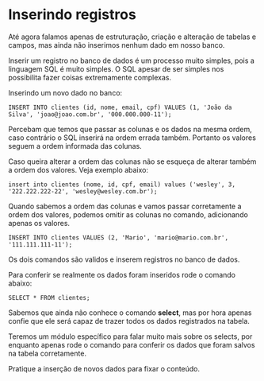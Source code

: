 # Inserindo registros

Até agora falamos apenas de estruturação, criação e alteração de tabelas e campos, mas ainda não inserimos nenhum dado em nosso banco.

Inserir um registro no banco de dados é um processo muito simples, pois a linguagem SQL é muito simples. O SQL apesar de ser simples nos possibilita fazer coisas extremamente complexas.

Inserindo um novo dado no banco:

```
INSERT INTO clientes (id, nome, email, cpf) VALUES (1, 'João da Silva', 'joao@joao.com.br', '000.000.000-11');
```

Percebam que temos que passar as colunas e os dados na mesma ordem, caso contrário o SQL inserirá na ordem errada também. Portanto os valores seguem a ordem informada das colunas.

Caso queira alterar a ordem das colunas não se esqueça de alterar também a ordem dos valores. Veja exemplo abaixo:

```
insert into clientes (nome, id, cpf, email) values ('wesley', 3, '222.222.222-22', 'wesley@wesley.com.br');
```

Quando sabemos a ordem das colunas e vamos passar corretamente a ordem dos valores, podemos omitir as colunas no comando, adicionando apenas os valores.

```
INSERT INTO clientes VALUES (2, 'Mario', 'mario@mario.com.br', '111.111.111-11');
```

Os dois comandos são validos e inserem registros no banco de dados.

Para conferir se realmente os dados foram inseridos rode o comando abaixo:

```
SELECT * FROM clientes;
```

Sabemos que ainda não conhece o comando **select**, mas por hora apenas confie que ele será capaz de trazer todos os dados registrados na tabela.

Teremos um módulo específico para falar muito mais sobre os selects, por enquanto apenas rode o comando para conferir os dados que foram salvos na tabela corretamente.

Pratique a inserção de novos dados para fixar o conteúdo.